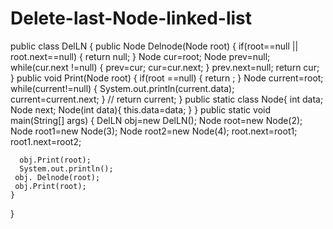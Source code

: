 # Delete-last-Node-linked-list
public class DelLN {
    public Node Delnode(Node root)
    {
        if(root==null || root.next==null)
        {
            return null;
        }
        Node cur=root;
        Node prev=null;
        while(cur.next !=null)
        {
            prev=cur;
            cur=cur.next;
        }
        prev.next=null;
        return cur;
    }
    public void Print(Node root)
    {
        if(root ==null)
        {
            return ;
        }
        Node current=root;
        while(current!=null)
        {
            System.out.println(current.data);
            current=current.next;
        }
       // return current;
    }
    public static class Node{
        int data;
        Node next;
        Node(int data){
            this.data=data;
        }
    }
    public static void main(String[] args)
    {
      DelLN obj=new DelLN();
      Node root=new Node(2);
      Node root1=new Node(3);
      Node root2=new Node(4);
      root.next=root1;
      root1.next=root2;
      
      obj.Print(root);
      System.out.println();
     obj. Delnode(root);
     obj.Print(root);
    }
    
}

